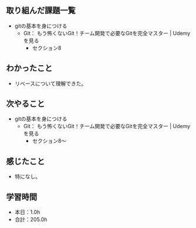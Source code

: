## 取り組んだ課題一覧
- gitの基本を身につける
  - Git： もう怖くないGit！チーム開発で必要なGitを完全マスター | 
Udemy　を見る
    - セクション8
## わかったこと
-  リベースについて理解できた。
## 次やること
- gitの基本を身につける
  - Git： もう怖くないGit！チーム開発で必要なGitを完全マスター | 
Udemy　を見る
    - セクション8〜
## 感じたこと
- 特になし。
## 学習時間
- 本日：1.0h
- 合計：205.0h
